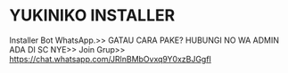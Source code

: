 # YUKINIKO INSTALLER
Installer Bot WhatsApp.>>
GATAU CARA PAKE? HUBUNGI NO WA ADMIN ADA DI SC NYE>>
Join Grup>>
https://chat.whatsapp.com/JRlnBMbOvxq9Y0xzBJGgfI
